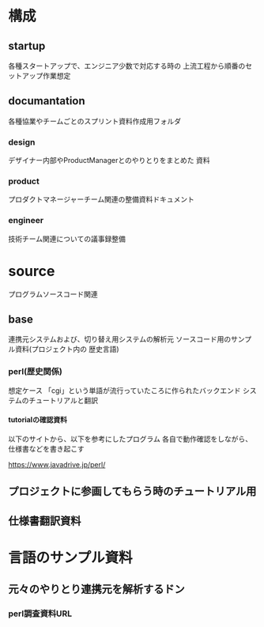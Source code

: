 # 構成

## startup

各種スタートアップで、エンジニア少数で対応する時の
上流工程から順番のセットアップ作業想定

## documantation

各種協業やチームごとのスプリント資料作成用フォルダ

### design

デザイナー内部やProductManagerとのやりとりをまとめた
資料

### product

プロダクトマネージャーチーム関連の整備資料ドキュメント

### engineer

技術チーム関連についての議事録整備

# source

プログラムソースコード関連

## base

連携元システムおよび、切り替え用システムの解析元
ソースコード用のサンプル資料(プロジェクト内の
歴史言語)

### perl(歴史関係)

想定ケース
「cgi」という単語が流行っていたころに作られたバックエンド
システムのチュートリアルと翻訳

#### tutorialの確認資料
以下のサイトから、以下を参考にしたプログラム
各自で動作確認をしながら、仕様書などを書き起こす

https://www.javadrive.jp/perl/


## プロジェクトに参画してもらう時のチュートリアル用


## 仕様書翻訳資料

# 言語のサンプル資料

## 元々のやりとり連携元を解析するドン

### perl調査資料URL
